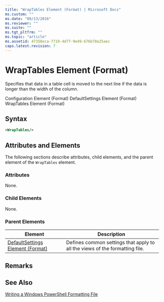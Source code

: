 ```yaml
---
title: "WrapTables Element (Format) | Microsoft Docs"
ms.custom: ""
ms.date: "09/13/2016"
ms.reviewer: ""
ms.suite: ""
ms.tgt_pltfrm: ""
ms.topic: "article"
ms.assetid: 47358eca-7719-4d77-9e49-676b78e25aec
caps.latest.revision: 7
---
```

# WrapTables Element (Format)
Specifies that data in a table cell is moved to the next line if the data is longer than the width of the column.

 Configuration Element (Format)
DefaultSettings Element (Format)
WrapTables Element (Format)

## Syntax

```xml
<WrapTables/>
```

## Attributes and Elements
 The following sections describe attributes, child elements, and the parent element of the `WrapTables` element.

### Attributes
 None.

### Child Elements
 None.

### Parent Elements

|Element|Description|
|-------------|-----------------|
|[DefaultSettings Element (Format)](./defaultsettings-element-format.md)|Defines common settings that apply to all the views of the formatting file.|

## Remarks

## See Also
 [Writing a Windows PowerShell Formatting File](./writing-a-windows-powershell-formatting-file.md)
